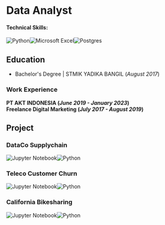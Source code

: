 # Data Analyst

#### Technical Skills:  
![Python](https://img.shields.io/badge/python-3670A0?style=for-the-badge&logo=python&logoColor=ffdd54)![Microsoft Excel](https://img.shields.io/badge/Microsoft_Excel-217346?style=for-the-badge&logo=microsoft-excel&logoColor=white)![Postgres](https://img.shields.io/badge/postgres-%23316192.svg?style=for-the-badge&logo=postgresql&logoColor=white)

## Education 
- Bachelor's Degree | STMIK YADIKA BANGIL (_August 2017_)  

### Work Experience  
**PT AKT INDONESIA (_June 2019 - January 2023_)**  
**Freelance Digital Marketing (_July 2017 - August 2019_)**

## Project
### **DataCo Supplychain**  
![Jupyter Notebook](https://img.shields.io/badge/jupyter-%23FA0F00.svg?style=for-the-badge&logo=jupyter&logoColor=white)![Python](https://img.shields.io/badge/python-3670A0?style=for-the-badge&logo=python&logoColor=ffdd54)
### **Teleco Customer Churn**  
![Jupyter Notebook](https://img.shields.io/badge/jupyter-%23FA0F00.svg?style=for-the-badge&logo=jupyter&logoColor=white)![Python](https://img.shields.io/badge/python-3670A0?style=for-the-badge&logo=python&logoColor=ffdd54)

### **California Bikesharing**  
![Jupyter Notebook](https://img.shields.io/badge/jupyter-%23FA0F00.svg?style=for-the-badge&logo=jupyter&logoColor=white)![Python](https://img.shields.io/badge/python-3670A0?style=for-the-badge&logo=python&logoColor=ffdd54)


